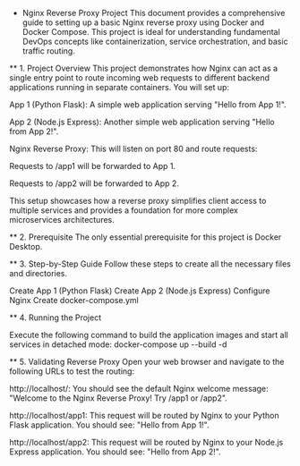 * Nginx Reverse Proxy Project
This document provides a comprehensive guide to setting up a basic Nginx reverse proxy using Docker and Docker Compose. This project is ideal for understanding fundamental DevOps concepts like containerization, service orchestration, and basic traffic routing.


** 1. Project Overview
This project demonstrates how Nginx can act as a single entry point to route incoming web requests to different backend applications running in separate containers. You will set up:

App 1 (Python Flask): A simple web application serving "Hello from App 1!".

App 2 (Node.js Express): Another simple web application serving "Hello from App 2!".

Nginx Reverse Proxy: This will listen on port 80 and route requests:

Requests to /app1 will be forwarded to App 1.

Requests to /app2 will be forwarded to App 2.

This setup showcases how a reverse proxy simplifies client access to multiple services and provides a foundation for more complex microservices architectures.



** 2. Prerequisite
The only essential prerequisite for this project is Docker Desktop.


** 3. Step-by-Step Guide
Follow these steps to create all the necessary files and directories.

Create App 1 (Python Flask)
Create App 2 (Node.js Express)
Configure Nginx
Create docker-compose.yml

** 4. Running the Project

Execute the following command to build the application images and start all services in detached mode:
docker-compose up --build -d

** 5. Validating Reverse Proxy
Open your web browser and navigate to the following URLs to test the routing:

http://localhost/: You should see the default Nginx welcome message: "Welcome to the Nginx Reverse Proxy! Try /app1 or /app2".

http://localhost/app1: This request will be routed by Nginx to your Python Flask application. You should see: "Hello from App 1!".

http://localhost/app2: This request will be routed by Nginx to your Node.js Express application. You should see: "Hello from App 2!".
